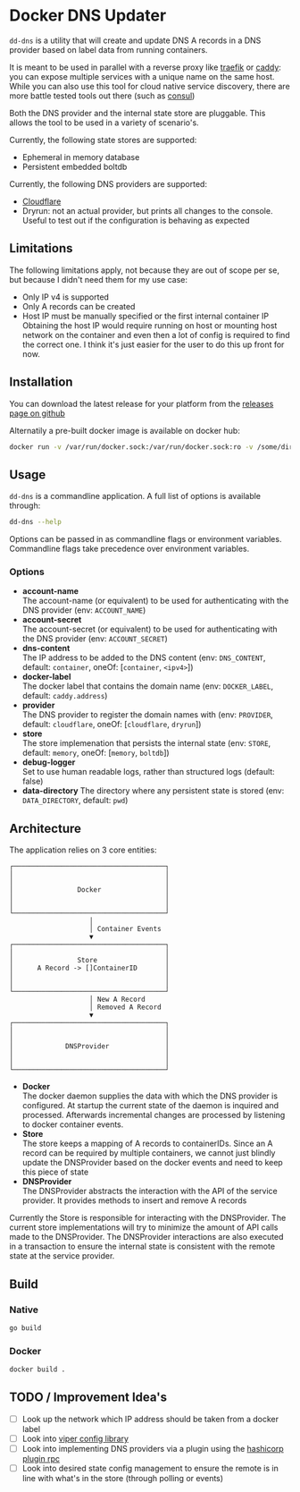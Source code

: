# Docker DNS Updater
`dd-dns` is a utility that will create and update DNS A records in a DNS provider based on label data from running containers.

It is meant to be used in parallel with a reverse proxy like [traefik](https://traefik.io) or [caddy](https://github.com/lucaslorentz/caddy-docker-proxy): you can expose multiple services with a unique name on the same host. While you can also use this tool for cloud native service discovery, there are more battle tested tools out there (such as [consul](https://consul.io))

Both the DNS provider and the internal state store are pluggable. This allows the tool to be used in a variety of scenario's.

Currently, the following state stores are supported:
* Ephemeral in memory database
* Persistent embedded boltdb

Currently, the following DNS providers are supported: 
* [Cloudflare](https://www.cloudflare.com/)
* Dryrun: not an actual provider, but prints all changes to the console. Useful to test out if the configuration is behaving as expected

## Limitations
The following limitations apply, not because they are out of scope per se, but because I didn't need them for my use case:
* Only IP v4 is supported
* Only A records can be created
* Host IP must be manually specified or the first internal container IP  
  Obtaining the host IP would require running on host or mounting host network on the container and even then a lot of config is required to find the correct one. I think it's just easier for the user to do this up front for now.

## Installation
You can download the latest release for your platform from the [releases page on github](https://github.com/wdullaer/dd-dns/releases)

Alternatily a pre-built docker image is available on docker hub:

```bash
docker run -v /var/run/docker.sock:/var/run/docker.sock:ro -v /some/directory:/data wdullaer/dd-dns
```

## Usage
`dd-dns` is a commandline application. A full list of options is available through:

```bash
dd-dns --help
```

Options can be passed in as commandline flags or environment variables.
Commandline flags take precedence over environment variables.

### Options
* **account-name**  
    The account-name (or equivalent) to be used for authenticating with the DNS provider (env: `ACCOUNT_NAME`)
* **account-secret**  
    The account-secret (or equivalent) to be used for authenticating with the DNS provider (env: `ACCOUNT_SECRET`)
* **dns-content**  
    The IP address to be added to the DNS content (env: `DNS_CONTENT`, default: `container`, oneOf: [`container`, `<ipv4>`])
* **docker-label**  
    The docker label that contains the domain name (env: `DOCKER_LABEL`, default: `caddy.address`)
* **provider**  
    The DNS provider to register the domain names with (env: `PROVIDER`, default: `cloudflare`, oneOf: [`cloudflare`, `dryrun`])
* **store**  
    The store implemenation that persists the internal state (env: `STORE`, default: `memory`, oneOf: [`memory`, `boltdb`])
* **debug-logger**  
    Set to use human readable logs, rather than structured logs (default: false)
* **data-directory**
    The directory where any persistent state is stored (env: `DATA_DIRECTORY`, default: `pwd`)

## Architecture
The application relies on 3 core entities:

```
┌──────────────────────────────────────┐
│                                      │
│                                      │
│                Docker                │
│                                      │
│                                      │
└──────────────────────────────────────┘
                    │                   
                    │ Container Events  
                    ▼                   
┌──────────────────────────────────────┐
│                                      │
│                Store                 │
│      A Record -> []ContainerID       │
│                                      │
│                                      │
└──────────────────────────────────────┘
                    │ New A Record      
                    │ Removed A Record  
                    ▼                   
┌──────────────────────────────────────┐
│                                      │
│                                      │
│             DNSProvider              │
│                                      │
│                                      │
└──────────────────────────────────────┘
```

* **Docker**  
  The docker daemon supplies the data with which the DNS provider is configured. At startup the current state of the daemon is inquired and processed. Afterwards incremental changes are processed by listening to docker container events.
* **Store**  
  The store keeps a mapping of A records to containerIDs. Since an A record can be required by multiple containers, we cannot just blindly update the DNSProvider based on the docker events and need to keep this piece of state
* **DNSProvider**  
  The DNSProvider abstracts the interaction with the API of the service provider. It provides methods to insert and remove A records

Currently the Store is responsible for interacting with the DNSProvider. The current store implementations will try to minimize the amount of API calls made to the DNSProvider. The DNSProvider interactions are also executed in a transaction to ensure the internal state is consistent with the remote state at the service provider.

## Build

### Native
```bash
go build
```

### Docker
```bash
docker build .
```

## TODO / Improvement Idea's
* [ ] Look up the network which IP address should be taken from a docker label
* [ ] Look into [viper config library](https://github.com/spf13/viper)
* [ ] Look into implementing DNS providers via a plugin using the [hashicorp plugin rpc](https://github.com/hashicorp/go-plugin)
* [ ] Look into desired state config management to ensure the remote is in line with what's in the store (through polling or events)
